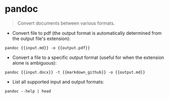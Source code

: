# pandoc

> Convert documents between various formats.

- Convert file to pdf (the output format is automatically determined from the output file's extension):

`pandoc {{input.md}} -o {{output.pdf}}`

- Convert a file to a specific output format (useful for when the extension alone is ambiguous):

`pandoc {{input.docx}} -t {{markdown_github}} -o {{output.md}}`

- List all supported input and output formats:
 
`pandoc --help | head`

